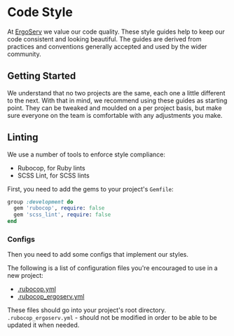 # Code Style

At [ErgoServ](https://www.ergoserv.com) we value our code quality. These style guides help to keep our code
consistent and looking beautiful. The guides are derived from practices and
conventions generally accepted and used by the wider community.

## Getting Started

We understand that no two projects are the same, each one a little different to
the next. With that in mind, we recommend using these guides as starting point.
They can be tweaked and moulded on a per project basis, but make sure everyone
on the team is comfortable with any adjustments you make.

## Linting

We use a number of tools to enforce style compliance:

  * Rubocop, for Ruby lints
  * SCSS Lint, for SCSS lints

First, you need to add the gems to your project's `Gemfile`:

```ruby
group :development do
  gem 'rubocop', require: false
  gem 'scss_lint', require: false
end
```

### Configs

Then you need to add some configs that implement our styles.

The following is a list of configuration files you're encouraged to use in a new project:

* [.rubocop.yml](https://github.com/ergoserv/handbook/blob/master/templates/rubocop/.rubocop.yml)
* [.rubocop_ergoserv.yml](https://github.com/ergoserv/handbook/blob/master/templates/rubocop/.rubocop_ergoserv.yml)

These files should go into your project's root directory.
`.rubocop_ergoserv.yml` - should not be modified in order to be able to be updated it when needed.
